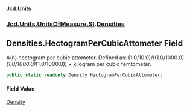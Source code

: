 #### [Jcd.Units](index.md 'index')
### [Jcd.Units.UnitsOfMeasure.SI](Jcd.Units.UnitsOfMeasure.SI.md 'Jcd.Units.UnitsOfMeasure.SI').[Densities](Densities.md 'Jcd.Units.UnitsOfMeasure.SI.Densities')

## Densities.HectogramPerCubicAttometer Field

A(n) hectogram per cubic attometer. Defined as: (1.0/10.0)/((1.0/1000.0)*(1.0/1000.0)*(1.0/1000.0)) × kilogram per cubic femtometer.

```csharp
public static readonly Density HectogramPerCubicAttometer;
```

#### Field Value
[Density](Density.md 'Jcd.Units.UnitTypes.Density')